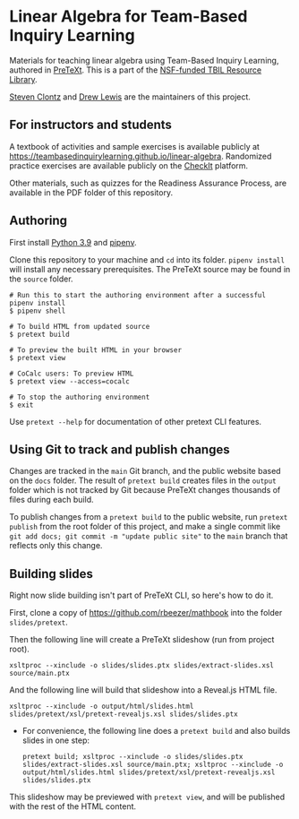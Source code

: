 # Linear Algebra for Team-Based Inquiry Learning

Materials for teaching linear algebra using
Team-Based Inquiry Learning, authored in
[PreTeXt](https://pretextbook.org/). This is a part of the
[NSF-funded TBIL Resource Library](https://sites.google.com/southalabama.edu/tbil).

[Steven Clontz](https://clontz.org) and
[Drew Lewis](https://twitter.com/siwelwerd) are the maintainers
of this project.

## For instructors and students

A textbook of activities and sample exercises is available publicly at
<https://teambasedinquirylearning.github.io/linear-algebra>.
Randomized practice exercises are available publicly on the
[CheckIt](https://checkit.clontz.org/#/banks/tbil-la) platform.

Other materials, such as quizzes for the Readiness Assurance Process,
are available in the PDF folder of this repository.

## Authoring

First install [Python 3.9](https://www.python.org/) and [pipenv](https://github.com/pypa/pipenv).

Clone this repository to your machine and `cd` into its folder.
`pipenv install` will install any necessary prerequisites.
The PreTeXt source may be found in the `source` folder.

```
# Run this to start the authoring environment after a successful pipenv install
$ pipenv shell

# To build HTML from updated source
$ pretext build

# To preview the built HTML in your browser
$ pretext view

# CoCalc users: To preview HTML
$ pretext view --access=cocalc

# To stop the authoring environment
$ exit
```

Use `pretext --help` for documentation of other pretext CLI features.

## Using Git to track and publish changes

Changes are tracked in the `main` Git branch, and the public website
based on the `docs` folder. The result of `pretext build` creates
files in the `output` folder which is not tracked by Git because PreTeXt
changes thousands of files during each build.

To publish changes from a `pretext build` to the public website,
run `pretext publish` from the root folder of this project,
and make a single commit like `git add docs; git commit -m "update public site"`
to the `main` branch that reflects only this change.

## Building slides

Right now slide building isn't part of PreTeXt CLI, so here's how to do it.

First, clone a copy of https://github.com/rbeezer/mathbook into the folder `slides/pretext`.

Then the following line will create a PreTeXt slideshow (run from project root).

```
xsltproc --xinclude -o slides/slides.ptx slides/extract-slides.xsl source/main.ptx
```

And the following line will build that slideshow into a Reveal.js HTML file.

```
xsltproc --xinclude -o output/html/slides.html slides/pretext/xsl/pretext-revealjs.xsl slides/slides.ptx
```

- For convenience, the following line does a `pretext build` and also builds slides in one step:

  ```
  pretext build; xsltproc --xinclude -o slides/slides.ptx slides/extract-slides.xsl source/main.ptx; xsltproc --xinclude -o output/html/slides.html slides/pretext/xsl/pretext-revealjs.xsl slides/slides.ptx
  ```

This slideshow may be previewed with `pretext view`, and will be published with
the rest of the HTML content.
